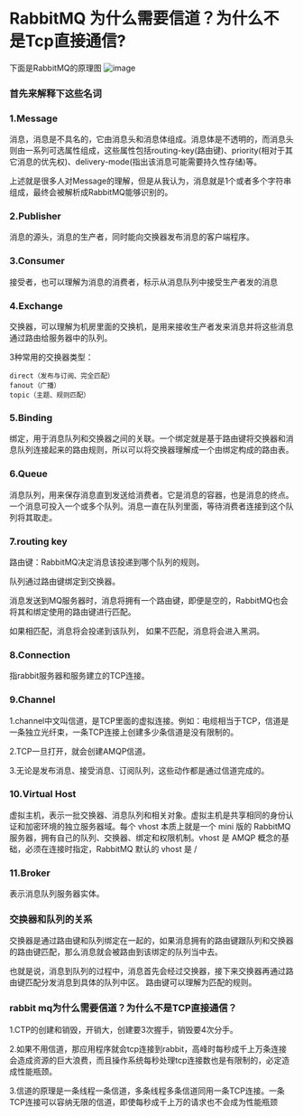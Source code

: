 # RabbitMQ 为什么需要信道？为什么不是Tcp直接通信?
下面是RabbitMQ的原理图
![image](/rmq/rabbit-yuanli.png)

### 首先来解释下这些名词

### 1.Message
消息，消息是不具名的，它由消息头和消息体组成。消息体是不透明的，而消息头则由一系列可选属性组成，这些属性包括routing-key(路由键)、priority(相对于其它消息的优先权)、delivery-mode(指出该消息可能需要持久性存储)等。

上述就是很多人对Message的理解，但是从我认为，消息就是1个或者多个字符串组成，最终会被解析成RabbitMQ能够识别的。

### 2.Publisher
消息的源头，消息的生产者，同时能向交换器发布消息的客户端程序。

### 3.Consumer
接受者，也可以理解为消息的消费者，标示从消息队列中接受生产者发的消息

### 4.Exchange
交换器，可以理解为机房里面的交换机，是用来接收生产者发来消息并将这些消息通过路由给服务器中的队列。

3种常用的交换器类型：
```
direct（发布与订阅、完全匹配）
fanout（广播）
topic（主题、规则匹配）
```
### 5.Binding
绑定，用于消息队列和交换器之间的关联。一个绑定就是基于路由键将交换器和消息队列连接起来的路由规则，所以可以将交换器理解成一个由绑定构成的路由表。

### 6.Queue
消息队列，用来保存消息直到发送给消费者。它是消息的容器，也是消息的终点。一个消息可投入一个或多个队列。消息一直在队列里面，等待消费者连接到这个队列将其取走。

### 7.routing key
路由键：RabbitMQ决定消息该投递到哪个队列的规则。

队列通过路由键绑定到交换器。

消息发送到MQ服务器时，消息将拥有一个路由键，即便是空的，RabbitMQ也会将其和绑定使用的路由键进行匹配。

如果相匹配，消息将会投递到该队列，
如果不匹配，消息将会进入黑洞。

### 8.Connection
指rabbit服务器和服务建立的TCP连接。

### 9.Channel
1.channel中文叫信道，是TCP里面的虚拟连接。例如：电缆相当于TCP，信道是一条独立光纤束，一条TCP连接上创建多少条信道是没有限制的。

2.TCP一旦打开，就会创建AMQP信道。

3.无论是发布消息、接受消息、订阅队列，这些动作都是通过信道完成的。

### 10.Virtual Host
虚拟主机，表示一批交换器、消息队列和相关对象。虚拟主机是共享相同的身份认证和加密环境的独立服务器域。每个 vhost 本质上就是一个 mini 版的 RabbitMQ 服务器，拥有自己的队列、交换器、绑定和权限机制。vhost 是 AMQP 概念的基础，必须在连接时指定，RabbitMQ 默认的 vhost 是 /

### 11.Broker
表示消息队列服务器实体。

### 交换器和队列的关系
交换器是通过路由键和队列绑定在一起的，如果消息拥有的路由键跟队列和交换器的路由键匹配，那么消息就会被路由到该绑定的队列当中去。

也就是说，消息到队列的过程中，消息首先会经过交换器，接下来交换器再通过路由键匹配分发消息到具体的队列中区。 路由键可以理解为匹配的规则。

### rabbit mq为什么需要信道？为什么不是TCP直接通信？
1.CTP的创建和销毁，开销大，创建要3次握手，销毁要4次分手。

2.如果不用信道，那应用程序就会tcp连接到rabbit，高峰时每秒成千上万条连接会造成资源的巨大浪费，而且操作系统每秒处理tcp连接数也是有限制的，必定造成性能瓶颈。

3.信道的原理是一条线程一条信道，多条线程多条信道同用一条TCP连接。一条TCP连接可以容纳无限的信道，即使每秒成千上万的请求也不会成为性能瓶颈